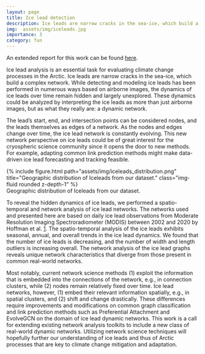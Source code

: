 ```yaml
---
layout: page
title: Ice lead detection
description: Ice leads are narrow cracks in the sea-ice, which build a complex network. We worked on analyzing the dynamics of ice leads using graph neural networks.
img:  assets/img/iceleads.jpg
importance: 3
category: fun
---
```


An extended report for this work can be found [here](/assets/pdf/IceLeadNetworkAnalysis.pdf).

Ice lead analysis is an essential task for evaluating climate change processes in the Arctic. Ice leads are narrow cracks in the sea-ice, which build a complex network. While detecting and modeling ice leads has been performed in numerous ways based on airborne images, the dynamics of ice leads over time remain hidden and largely unexplored. These dynamics could be analyzed by interpreting the ice leads as more than just airborne images, but as what they really are: a dynamic network. 

The lead’s start, end, and intersection points can be considered nodes, and the leads themselves as edges of a network. As the nodes and edges change over time, the ice lead network is constantly evolving. This new network perspective on ice leads could be of great interest for the cryospheric science community since it opens the door to new methods. For example, adapting common link prediction methods might make data-driven ice lead forecasting and tracking feasible.


<div class="row">
    <div class="col-sm mt-3 mt-md-0">
        {% include figure.html path="assets/img/iceleads_distribution.png" title="Geographic distribution of Iceleads from our dataset." class="img-fluid rounded z-depth-1" %}
    </div>
</div>
<div class="caption">
    Geographic distribution of Iceleads from our dataset.
</div>


To reveal the hidden dynamics of ice leads, we performed a spatio-temporal and network analysis of ice lead networks. The networks used and presented here are based on daily ice lead observations from Moderate Resolution Imaging Spectroradiometer (MODIS) between 2002 and 2020 by Hoffman et al. [1](https://www.mdpi.com/2072-4292/11/5/521). 
The spatio-temporal analysis of the ice leads exhibits seasonal, annual, and overall trends in the ice lead dynamics. We found that the number of ice leads is decreasing, and the number of width and length outliers is increasing overall. The network analysis of the ice lead graphs reveals unique network characteristics that diverge from those present in common real-world networks.

Most notably, current network science methods (1) exploit the information that is embedded into the connections of the network, e.g., in connection clusters, while (2) nodes remain relatively fixed over time. Ice lead networks, however, (1) embed their relevant information spatially, e.g., in spatial clusters, and (2) shift and change drastically. These differences require improvements and modifications on common graph classification and link prediction methods such as Preferential Attachment and EvolveGCN on the domain of ice lead dynamic networks.
This work is a call for extending existing network analysis toolkits to include a new class of real-world dynamic networks. Utilizing network science techniques will hopefully further our understanding of ice leads and thus of Arctic processes that are key to climate change mitigation and adaptation.